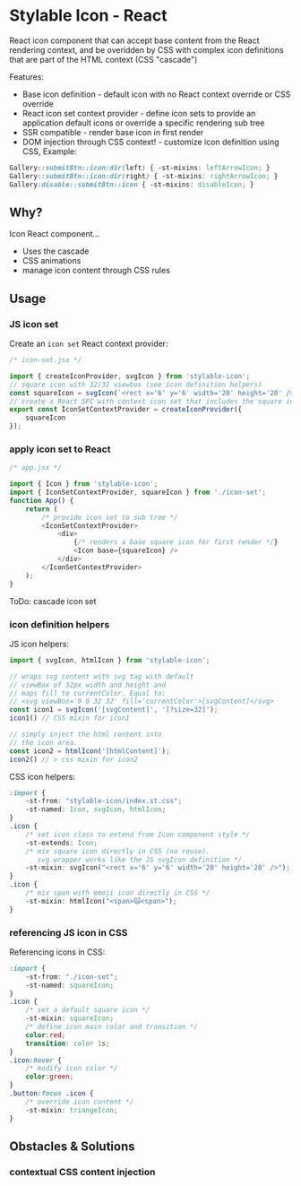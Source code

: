# Stylable Icon - React

React icon component that can accept base content from the React rendering context, and be overidden by CSS with complex icon definitions that are part of the HTML context (CSS "cascade")

Features:

* Base icon definition - default icon with no React context override or CSS override
* React icon set context provider - define icon sets to provide an application default icons or override a specific rendering sub tree 
* SSR compatible - render base icon in first render
* DOM injection through CSS context! - customize icon definition using CSS, Example:
```css
Gallery::submitBtn::icon:dir(left) { -st-mixins: leftArrowIcon; }
Gallery::submitBtn::icon:dir(right) { -st-mixins: rightArrowIcon; }
Gallery:disable::submitBtn::icon { -st-mixins: disableIcon; }
```

## Why?

Icon React component... 
 * Uses the cascade
 * CSS animations
 * manage icon content through CSS rules

## Usage

### JS icon set

Create an `icon set` React context provider:

```js
/* icon-set.jsx */

import { createIconProvider, svgIcon } from 'stylable-icon';
// square icon with 32/32 viewbox (see icon definition helpers)
const squareIcon = svgIcon(`<rect x='6' y='6' width='20' height='20' />`);
// create a React SFC with context icon set that includes the square icon
export const IconSetContextProvider = createIconProvider({
    squareIcon
});
```

### apply icon set to React

```js
/* app.jsx */

import { Icon } from 'stylable-icon';
import { IconSetContextProvider, squareIcon } from './icon-set';
function App() {
    return (
        /* provide icon set to sub tree */
        <IconSetContextProvider>
            <div>
                {/* renders a base square icon for first render */}
                <Icon base={squareIcon} />
            </div>
        </IconSetContextProvider>
    );
}
```

ToDo: cascade icon set

### icon definition helpers

JS icon helpers:

```js
import { svgIcon, htmlIcon } from 'stylable-icon';

// wraps svg content with svg tag with default
// viewBox of 32px width and height and 
// maps fill to currentColor. Equal to:
// <svg viewBox='0 0 32 32' fill='currentColor'>[svgContent]</svg>
const icon1 = svgIcon('[svgContent]', '[?size=32]');
icon1() // CSS mixin for icon1

// simply inject the html content into 
// the icon area. 
const icon2 = htmlIcon('[htmlContent]');
icon2() // > css mixin for icon2
```

CSS icon helpers:

```css
:import {
    -st-from: "stylable-icon/index.st.css";
    -st-named: Icon, svgIcon, htmlIcon;
}
.icon {
    /* set icon class to extend from Icon component style */ 
    -st-extends: Icon;
    /* mix square icon directly in CSS (no reuse).
       svg wrapper works like the JS svgIcon definition */
    -st-mixin: svgIcon("<rect x='6' y='6' width='20' height='20' />");
}
.icon {
    /* mix span with emoji icon directly in CSS */
    -st-mixin: htmlIcon("<span>🙀<span>");
}
```

### referencing JS icon in CSS

Referencing icons in CSS:

```css
:import {
    -st-from: "./icon-set";
    -st-named: squareIcon;
}
.icon {
    /* set a default square icon */
    -st-mixin: squareIcon;
    /* define icon main color and transition */
    color:red;
    transition: color 1s;
}
.icon:hover {
    /* modify icon color */ 
    color:green;
}
.button:focus .icon {
    /* override icon content */
    -st-mixin: triangeIcon;
}
```


## Obstacles & Solutions

### contextual CSS content injection

###
